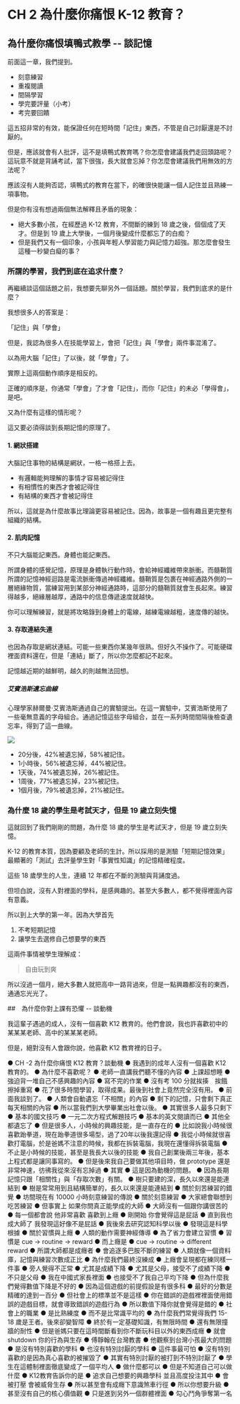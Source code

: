 # CH 2 為什麼你痛恨 K-12 教育？

## 為什麼你痛恨填鴨式教學 -- 談記憶

前面這一章，我們提到。

* 刻意練習
* 重複閱讀
* 間隔學習
* 學完要評量（小考）
* 考完要回饋

這五招非常的有效，能保證任何在短時間「記住」東西，不管是自己討厭還是不討厭的。

但是，應該就會有人批評，這不是填鴨式教育嗎？你怎麼會建議我們走回頭路呢？這玩意不就是背誦考試，當下很強，長大就會忘掉？你怎麼會建議我們用無效的方法呢？

應該沒有人能夠否認，填鴨式的教育在當下，的確很快能讓一個人記住並且熟練一項事物。

但是你有沒有想過兩個無法解釋且矛盾的現象：

* 絕大多數小孩，在經歷過 K-12 教育，不間斷的練到 18 歲之後，個個成了天才。但是到 19 歲上大學後，一個月後變成什麼都忘了的白痴？
* 但是我們又有一個印象，小孩與年輕人學習能力與記憶力超強。那怎麼會發生這種一秒變白癡的事？

### 所謂的學習，我們到底在追求什麼？

再繼續談這個話題之前，我想要先聊另外一個話題。關於學習，我們到底求的是什麼？

我想很多人的答案是：

「記住」與「學會」

但是，我認為很多人在技能學習上，會把「記住」與「學會」兩件事混淆了。

以為用大腦「記住」了以後，就「學會」了。

實際上這兩個動作順序是相反的。

正確的順序是，你通常「學會」了才會「記住」，而你「記住」的未必「學得會」，是吧。

又為什麼有這樣的情形呢？

這又要必須得談到長期記憶的原理了。

#### 1. 網狀搭建

大腦記住事物的結構是網狀，一格一格搭上去。

* 有邏輯能夠理解的事情才容易被記得住
* 有相慣性的東西才會被記得住
* 有結構的東西才會被記得住

所以，這就是為什麼故事比理論更容易被記住。因為，故事是一個有趣且更完整有組織的結構。

#### 2. 肌肉記憶

不只大腦能記東西。身體也能記東西。

所謂身體的感覺記憶，原理是身體執行動作時，會給神經纖維帶來脈衝。而髓鞘質所謂的記憶神經迴路是電流脈衝傳過神經纖維。髓鞘質是包裹在神經通路外側的一層絕緣物質，當練習用到某部分神經通路時，這部分的髓鞘質就會生長起來。練習得越多，絕緣層越厚，通路中的信息傳遞速度就越快。

你可以理解練習，就是將攻略錄到身體上的電線，越練電線越粗，速度傳的越快。

#### 3. 存取連結失連

也因為存取是網狀連結。可能一些東西你某幾年很熟。但好久不操作了。可能硬碟裡面資料還在，但是「連結」斷了，所以你怎麼都記不起來。

記憶越近期的越鮮明，越久的則越無法回想。

##### 艾賓浩斯遺忘曲線

心理學家赫爾曼·艾賓浩斯通過自己的實驗提出。在這一實驗中，艾賓浩斯使用了一些毫無意義的字母組合。通過記憶這些字母組合，並在一系列時間間隔後檢查遺忘率，得到了這一曲線。

![](https://d.pr/i/nNCOHy+)

* 20分後，42%被遺忘掉，58%被記住。
* 1小時後，56%被遺忘掉，44%被記住。
* 1天後，74%被遺忘掉，26%被記住。
* 1周後，77%被遺忘掉，23%被記住。
* 1個月後，79%被遺忘掉，21%被記住。

### 為什麼 18 歲的學生是考試天才，但是 19 歲立刻失憶

這就回到了我們剛剛的問題，為什麼 18 歲的學生是考試天才，但是 19 歲立刻失憶。

K-12 的教育本質，因為要顧及老師的生計。所以採用的是測驗「短期記憶效果」最顯著的「測試」去評量學生對「事實性知識」的記憶精確程度。

這些 18 歲學生的人生，連續 12 年都在不斷的測驗與背誦度過。

但坦白說，沒有人對裡面的學科，是感興趣的。甚至大多數人，都不覺得裡面內容有意義。

所以到上大學的第一年。因為大學首先

1. 不考短期記憶
2. 讓學生去選修自己想要學的東西

這兩件事情被學生理解成：

> 自由玩到爽

所以沒過一個月，絕大多數人就把高中一路背過來，但是一點興趣都沒有的東西，通通忘光光了。

##　為什麼你對上課有恐懼 -- 談動機

我這輩子遇過的成人，沒有一個喜歡 K12 教育的。他們會說，我也許喜歡初中的某某某老師、高中的某某某老師。

但是，絕對沒有人會跟你說，他喜歡 K12 教育裡的日子。


●	CH -2 為什麼你痛恨 K12 教育？談動機
●	我遇到的成年人沒有一個喜歡 K12 教育的。
●	為什麼不喜歡呢？
●	老師一直講我們聽不懂的內容
●	上課超想睡
●	強迫背一堆自己不感興趣的內容
●	寫不完的作業
●	沒有考 100 分就挨揍　挨餓　擦掉重寫
●	花了很多時間學習，取得成果。最後到社會上竟然完全沒有用。
●	前面我談到了。
●	人類會自動遺忘「不相關」的內容
●	剩下的記憶，只會剩下真正每天相關的內容
●	所以當我們到大學畢業出社會以後。
●	其實很多人最多只剩下
●	基本的國文技巧
●	一元二次方程式解題技巧
●	基本的英文閱讀而已
●	其他全都遺忘了
●	但是很多人，小時候的興趣技能，是一直存在的
●	比如說我小時候很喜歡跆拳道，現在跆拳道很多場型，過了20年以後我還記得
●	我從小時候就很喜歡打電腦，於是爸媽不注意的時候，我都在拆裝電腦，我現在還懂得拆裝電腦
●	不止是小時候的技能，甚至是我長大以後的技能
●	我自己創業後兩三年後，基本上程式都是讓同事寫的。
●	但是後來我自己要做其他項目時，做 prototype 還是非常神速，彷彿我從來沒有忘掉過
●	其實
●	這是因為動機的問題。
●	因為長期記憶只跟「相關性」與「存取次數」有關。
●	樹只要建的深，長久以來還是能連結到
●	樹是常常用到且結構簡單的，長久以來還是能連結到
●	關於刻苦練習的錯覺
●	坊間現在有 10000 小時刻意練習的傳說
●	關於刻意練習
●	大家總會聯想到吃苦練習
●	但事實上 如果你問真正能學成的大師
●	大師沒有一個跟你講很苦的
●	每一個都會說 他非常喜歡 喜歡到上癮
●	剛開始 你會覺得這是屁話
●	直到我也成大師了 我發現這好像不是屁話
●	我後來去研究認知科學以後
●	發現這是科學根據
●	關於習慣與上癮
●	人類的動作需要神經傳導
●	為了省力會建立習慣
●	習慣是 cue -> routine -> reward
●	而上癮是
●	cue -> routine -> different reward
●	所謂大師都是成癮者
●	會追逐多巴胺不斷的練習
●	人類就像一個資料庫，記憶與練習次數成正比
●	為什麼我們最終沒練成
●	上癮會呈現都在練同樣一件事
●	旁人覺得不正常
●	尤其是成績下降
●	尤其是父母，接受不了成績下降
●	不只是父母
●	我在中國式家長裡面
●	也接受不了我自己平均下降
●	但為什麼我們覺得數值下降是不好的
●	因為這個遊戲的前提假設是有很多科
●	最好的分數是精確的達到一百分
●	但社會上的標準並不是這樣
●	你在錯誤的遊戲裡裡面使用錯誤的遊戲目標，就會導致錯誤的遊戲行為
●	所以數值下降你就會覺得是錯的
●	社會上的職業
●	是比熟練度
●	而不是比常識平均的
●	為什麼我們常覺得我們 15-18 歲是王者。後來卻變智障
●	終於有一定基礎知識，有無限時間
●	還有無限撞牆的耐性
●	但是爸媽只要在這時間斷看到你不斷玩科目以外的東西成癮
●	就會 shutdown 你的行為與生存
●	傅靜翰在台灣教書
●	他觀察到台灣小孩最大的問題
●	是沒有特別喜歡的學科
●	也沒有特別討厭的學科
●	這件事最可怕
●	沒有特別喜歡的是因為真心喜歡的被摧毀了
●	其實有特別討厭的被打到不特別討厭了
●	學生在這體制裡面徹底變成了一個平均人
●	做什麼都可以
●	但是不知道自己可以做什麼
●	K12教育告訴你的是
●	追求自己想要的興趣學科  並且高度投注其中
●	會被打壓 會被威脅生存
●	所以甚至會有成癮下意識煞車行徑
●	所以你想要升級
●	甚至沒有自己的核心價值觀
●	只是進到另外一個群體裡面
●	勾心鬥角爭奪第一名
